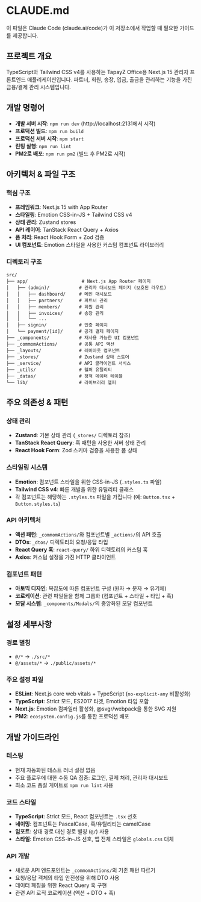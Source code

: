 # CLAUDE.md

이 파일은 Claude Code (claude.ai/code)가 이 저장소에서 작업할 때 필요한 가이드를 제공합니다.

## 프로젝트 개요

TypeScript와 Tailwind CSS v4를 사용하는 TapayZ Office용 Next.js 15 관리자 프론트엔드 애플리케이션입니다. 파트너, 회원, 송장, 입금, 출금을 관리하는 기능을 가진 금융/결제 관리 시스템입니다.

## 개발 명령어

- **개발 서버 시작**: `npm run dev` (http://localhost:2131에서 시작)
- **프로덕션 빌드**: `npm run build`
- **프로덕션 서버 시작**: `npm start`
- **린팅 실행**: `npm run lint`
- **PM2로 배포**: `npm run pm2` (빌드 후 PM2로 시작)

## 아키텍처 & 파일 구조

### 핵심 구조
- **프레임워크**: Next.js 15 with App Router
- **스타일링**: Emotion CSS-in-JS + Tailwind CSS v4
- **상태 관리**: Zustand stores
- **API 레이어**: TanStack React Query + Axios
- **폼 처리**: React Hook Form + Zod 검증
- **UI 컴포넌트**: Emotion 스타일을 사용한 커스텀 컴포넌트 라이브러리

### 디렉토리 구조
```
src/
├── app/                    # Next.js App Router 페이지
│   ├── (admin)/           # 관리자 대시보드 페이지 (보호된 라우트)
│   │   ├── dashboard/     # 메인 대시보드
│   │   ├── partners/      # 파트너 관리
│   │   ├── members/       # 회원 관리
│   │   ├── invoices/      # 송장 관리
│   │   └── ...
│   ├── signin/            # 인증 페이지
│   └── payment/[id]/      # 공개 결제 페이지
├── _components/           # 재사용 가능한 UI 컴포넌트
├── _commomActions/        # 공통 API 액션
├── _layouts/              # 레이아웃 컴포넌트
├── _stores/               # Zustand 상태 스토어
├── _service/              # API 클라이언트 서비스
├── _utils/                # 헬퍼 유틸리티
├── _datas/                # 정적 데이터 테이블
└── lib/                   # 라이브러리 헬퍼
```

## 주요 의존성 & 패턴

### 상태 관리
- **Zustand**: 기본 상태 관리 (`_stores/` 디렉토리 참조)
- **TanStack React Query**: 훅 패턴을 사용한 서버 상태 관리
- **React Hook Form**: Zod 스키마 검증을 사용한 폼 상태

### 스타일링 시스템
- **Emotion**: 컴포넌트 스타일을 위한 CSS-in-JS (`.styles.ts` 파일)
- **Tailwind CSS v4**: 빠른 개발을 위한 유틸리티 클래스
- 각 컴포넌트는 해당하는 `.styles.ts` 파일을 가집니다 (예: `Button.tsx` + `Button.styles.ts`)

### API 아키텍처
- **액션 패턴**: `_commomActions/`와 컴포넌트별 `_actions/`의 API 호출
- **DTOs**: `_dtos/` 디렉토리의 요청/응답 타입
- **React Query 훅**: `react-query/` 하위 디렉토리의 커스텀 훅
- **Axios**: 커스텀 설정을 가진 HTTP 클라이언트

### 컴포넌트 패턴
- **아토믹 디자인**: 복잡도에 따른 컴포넌트 구성 (원자 → 분자 → 유기체)
- **코로케이션**: 관련 파일들을 함께 그룹화 (컴포넌트 + 스타일 + 타입 + 훅)
- **모달 시스템**: `_components/Modals/`의 중앙화된 모달 컴포넌트

## 설정 세부사항

### 경로 별칭
- `@/*` → `./src/*`
- `@/assets/*` → `./public/assets/*`

### 주요 설정 파일
- **ESLint**: Next.js core web vitals + TypeScript (`no-explicit-any` 비활성화)
- **TypeScript**: Strict 모드, ES2017 타겟, Emotion 타입 포함
- **Next.js**: Emotion 컴파일러 활성화, @svgr/webpack을 통한 SVG 지원
- **PM2**: `ecosystem.config.js`를 통한 프로덕션 배포

## 개발 가이드라인

### 테스팅
- 현재 자동화된 테스트 러너 설정 없음
- 주요 플로우에 대한 수동 QA 집중: 로그인, 결제 처리, 관리자 대시보드
- 최소 코드 품질 게이트로 `npm run lint` 사용

### 코드 스타일
- **TypeScript**: Strict 모드, React 컴포넌트는 `.tsx` 선호
- **네이밍**: 컴포넌트는 PascalCase, 훅/유틸리티는 camelCase
- **임포트**: 상대 경로 대신 경로 별칭 (`@/`) 사용
- **스타일**: Emotion CSS-in-JS 선호, 앱 전체 스타일은 `globals.css` 대체

### API 개발
- 새로운 API 엔드포인트는 `_commomActions/`의 기존 패턴 따르기
- 요청/응답 객체의 타입 안전성을 위해 DTO 사용
- 데이터 페칭을 위한 React Query 훅 구현
- 관련 API 로직 코로케이션 (액션 + DTO + 훅)